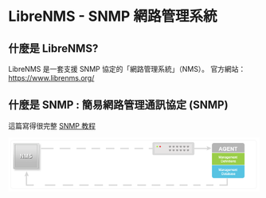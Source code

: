 # LibreNMS - SNMP 網路管理系統

## 什麼是 LibreNMS?
LibreNMS 是一套支援 SNMP 協定的「網路管理系統」（NMS）。 官方網站： https://www.librenms.org/

## 什麼是 SNMP : 簡易網路管理通訊協定 (SNMP) 
這篇寫得很完整 [SNMP 教程](https://www.manageengine.com/tw/network-monitoring/what-is-snmp.html)

![](snmp-get-response.gif)

